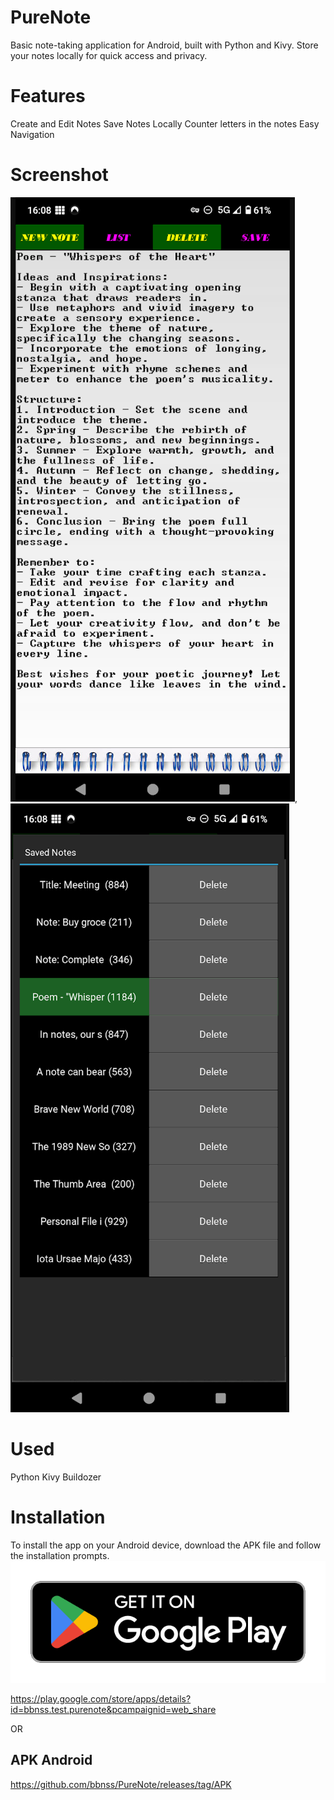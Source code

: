 # PureNote
Basic note-taking application for Android, built with Python and Kivy. Store your notes locally for quick access and privacy.

# Features
Create and Edit Notes
Save Notes Locally
Counter letters in the notes
Easy Navigation


# Screenshot
![Screenshot dell'app](images/Screenshot_PureNote.png), ![Screenshot dell'app](images/Screenshot2_PureNote.png)


# Used
Python
Kivy
Buildozer

# Installation
To install the app on your Android device, download the APK file and follow the installation prompts.
[![Play Store](images/google-play-badge-PureNote.png)](https://play.google.com/store/apps/details?id=bbnss.test.purenote&pcampaignid=web_share)

https://play.google.com/store/apps/details?id=bbnss.test.purenote&pcampaignid=web_share

OR

## APK Android
https://github.com/bbnss/PureNote/releases/tag/APK
